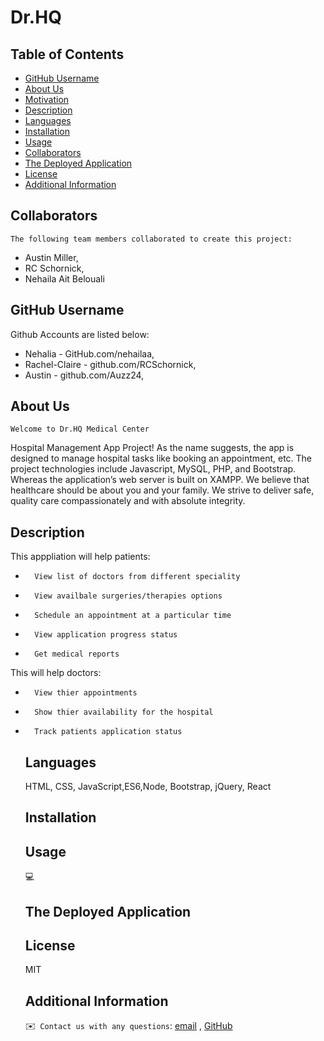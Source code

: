 # Dr.HQ


## Table of Contents
  - [GitHub Username](#github)
  - [About Us](#about)
  - [Motivation](#motivation)
  - [Description](#description)
  - [Languages](#languages)
  - [Installation](#installation)
  - [Usage](#usage)
  - [Collaborators](#credits)
  - [The Deployed Application](#credits)
  - [License](#license)
  - [Additional Information](#additional-info)

 ## Collaborators
    The following team members collaborated to create this project:
   * Austin Miller,  
   * RC Schornick,  
   * Nehaila Ait Belouali


  ## GitHub Username
  Github Accounts are listed below:
  * Nehalia - GitHub.com/nehailaa, 
  * Rachel-Claire - github.com/RCSchornick, 
  * Austin - github.com/Auzz24,


  ## About Us


 `Welcome to Dr.HQ Medical Center`

   Hospital Management App Project! As the name suggests, the app is designed to manage hospital tasks like booking an appointment, etc. The project technologies include Javascript, MySQL, PHP, and Bootstrap. Whereas the application’s web server is built on XAMPP. We believe that healthcare should be about you and your family. We strive to deliver safe, quality care compassionately and with absolute integrity. 



  ## Description

   This apppliation will help patients:

* 		View list of doctors from different speciality
* 		View availbale surgeries/therapies options
* 		Schedule an appointment at a particular time
* 		View application progress status
* 		Get medical reports

This will help doctors:

* 		View thier appointments
* 		Show thier availability for the hospital
* 		Track patients application status

  ## Languages
  HTML, CSS, JavaScript,ES6,Node, Bootstrap, jQuery, React

  ## Installation
 

  ## Usage
  💻

  ## The Deployed Application

  
  ## License
  MIT

  ## Additional Information
  ✉️` Contact us with any questions`: [email](mailto:) , [GitHub]()<br />
